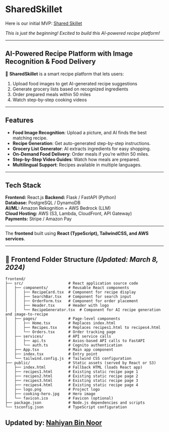 # SharedSkillet
Here is our initial MVP:  [Shared Skillet](https://SharedSkillet.com) 


*This is just the beginning! Excited to build this AI-powered recipe platform!* 

---

## AI-Powered Recipe Platform with Image Recognition & Food Delivery  

🚀 **SharedSkillet** is a smart recipe platform that lets users:  
1. Upload food images to get AI-generated recipe suggestions  
2. Generate grocery lists based on recognized ingredients  
3. Order prepared meals within 50 miles  
4. Watch step-by-step cooking videos  

---

##  Features
-  **Food Image Recognition**: Upload a picture, and AI finds the best matching recipe.
-  **Recipe Generation**: Get auto-generated step-by-step instructions.
-  **Grocery List Generator**: AI extracts ingredients for easy shopping.
-  **On-Demand Food Delivery**: Order meals if you’re within 50 miles.
-  **Step-by-Step Video Guides**: Watch how meals are prepared.
-  **Multilingual Support**: Recipes available in multiple languages.

---

## Tech Stack
**Frontend:** React.js 
**Backend:** Flask / FastAPI (Python)  
**Database:** PostgreSQL / DynamoDB  
**AI/ML:** Amazon Rekognition + AWS Bedrock (LLM)  
**Cloud Hosting:** AWS (S3, Lambda, CloudFront, API Gateway)  
**Payments:** Stripe / Amazon Pay  

---


The **frontend** built using **React (TypeScript), TailwindCSS, and AWS services**.

---

## 📂 Frontend Folder Structure _(Updated: March 8, 2024)_

```plaintext
frontend/
├── src/                    # React application source code
│   ├── components/         # Reusable React components
│   │   ├── RecipeCard.tsx  # Component for recipe display
│   │   ├── SearchBar.tsx   # Component for search input
│   │   ├── OrderForm.tsx   # Component for order placement
│   │   ├── Header.tsx      # Header with logo
│   │   └── RecipeGenerator.tsx  # Component for AI recipe generation and image-to-recipe
│   ├── pages/              # Page-level components
│   │   ├── Home.tsx        # Replaces index.html
│   │   ├── Recipes.tsx     # Replaces recipes1.html to recipes4.html
│   │   └── Orders.tsx      # Order tracking page
│   ├── services/           # API service calls
│   │   ├── api.ts          # Axios-based API calls to FastAPI
│   │   └── auth.ts         # Cognito authentication
│   ├── App.tsx             # Main app component
│   ├── index.tsx           # Entry point
│   └── tailwind.config.js  # Tailwind CSS configuration
├── public/                 # Static assets (served by React or S3)
│   ├── index.html          # Fallback HTML (loads React app)
│   ├── recipes1.html       # Existing static recipe page 1
│   ├── recipes2.html       # Existing static recipe page 2
│   ├── recipes3.html       # Existing static recipe page 3
│   ├── recipes4.html       # Existing static recipe page 4
│   ├── logo.png            # Project logo
│   ├── cooking-hero.jpg    # Hero image
│   └── favicon.ico         # Favicon (optional)
├── package.json            # Node.js dependencies and scripts
└── tsconfig.json           # TypeScript configuration

```

Updated by: [Nahiyan Bin Noor](https://github.com/Nahiyan140212)
- 
